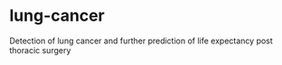 # lung-cancer
Detection of lung cancer and further prediction of life expectancy post thoracic surgery
